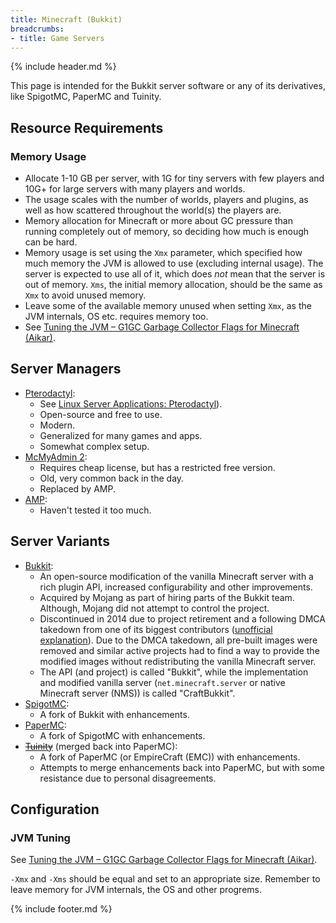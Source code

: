 ```yaml
---
title: Minecraft (Bukkit)
breadcrumbs:
- title: Game Servers
---
```

{% include header.md %}

This page is intended for the Bukkit server software or any of its derivatives, like SpigotMC, PaperMC and Tuinity.

## Resource Requirements

### Memory Usage

- Allocate 1-10 GB per server, with 1G for tiny servers with few players and 10G+ for large servers with many players and worlds.
- The usage scales with the number of worlds, players and plugins, as well as how scattered throughout the world(s) the players are.
- Memory allocation for Minecraft or more about GC pressure than running completely out of memory, so deciding how much is enough can be hard.
- Memory usage is set using the `Xmx` parameter, which specified how much memory the JVM is allowed to use (excluding internal usage). The server is expected to use all of it, which does *not* mean that the server is out of memory. `Xms`, the initial memory allocation, should be the same as `Xmx` to avoid unused memory.
- Leave some of the available memory unused when setting `Xmx`, as the JVM internals, OS etc. requires memory too.
- See [Tuning the JVM – G1GC Garbage Collector Flags for Minecraft (Aikar)](https://aikar.co/2018/07/02/tuning-the-jvm-g1gc-garbage-collector-flags-for-minecraft/).

## Server Managers

- [Pterodactyl](https://pterodactyl.io/):
    - See [Linux Server Applications: Pterodactyl](/linux-servers/applications/#pterodactyl)).
    - Open-source and free to use.
    - Modern.
    - Generalized for many games and apps.
    - Somewhat complex setup.
- [McMyAdmin 2](https://www.mcmyadmin.com/):
    - Requires cheap license, but has a restricted free version.
    - Old, very common back in the day.
    - Replaced by AMP.
- [AMP](https://cubecoders.com/AMP):
    - Haven't tested it too much.

## Server Variants

- [Bukkit](https://bukkit.org/):
    - An open-source modification of the vanilla Minecraft server with a rich plugin API, increased configurability and other improvements.
    - Acquired by Mojang as part of hiring parts of the Bukkit team. Although, Mojang did not attempt to control the project.
    - Discontinued in 2014 due to project retirement and a following DMCA takedown from one of its biggest contributors ([unofficial explanation](https://www.spigotmc.org/wiki/unofficial-explanation-about-the-dmca/)). Due to the DMCA takedown, all pre-built images were removed and similar active projects had to find a way to provide the modified images without redistributing the vanilla Minecraft server.
    - The API (and project) is called "Bukkit", while the implementation and modified vanilla server (`net.minecraft.server` or native Minecraft server (NMS)) is called "CraftBukkit".
- [SpigotMC](https://www.spigotmc.org/):
    - A fork of Bukkit with enhancements.
- [PaperMC](https://papermc.io/):
    - A fork of SpigotMC with enhancements.
- ~~[Tuinity](https://github.com/Spottedleaf/Tuinity)~~ (merged back into PaperMC):
    - A fork of PaperMC (or EmpireCraft (EMC)) with enhancements.
    - Attempts to merge enhancements back into PaperMC, but with some resistance due to personal disagreements.

## Configuration

### JVM Tuning

See [Tuning the JVM – G1GC Garbage Collector Flags for Minecraft (Aikar)](https://aikar.co/2018/07/02/tuning-the-jvm-g1gc-garbage-collector-flags-for-minecraft/).

`-Xmx` and `-Xms` should be equal and set to an appropriate size. Remember to leave memory for JVM internals, the OS and other progrems.

{% include footer.md %}
